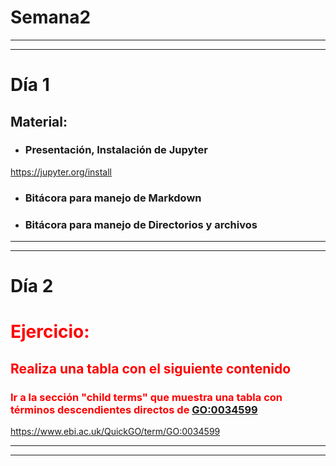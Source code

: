# Semana2

---
---

# Día 1
## **Material:**
* ### Presentación, Instalación de Jupyter
https://jupyter.org/install
* ### Bitácora para manejo de Markdown
* ### Bitácora para manejo de Directorios y archivos

---
---

# Día 2

# <font color = red>Ejercicio:<font>
## Realiza una tabla con el siguiente contenido

### Ir a la sección "child terms" que muestra una tabla con términos descendientes directos de [GO:0034599](https://www.ebi.ac.uk/QuickGO/term/GO:0034599) 
https://www.ebi.ac.uk/QuickGO/term/GO:0034599
    
---
---
